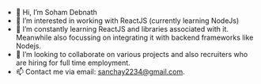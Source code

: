 - 👋 Hi, I’m Soham Debnath 
- 👀 I’m interested in working with ReactJS (currently learning NodeJs)
- 🌱 I’m constantly learning ReactJS and libraries associated with it. Meanwhile also focussing on integrating it with backend frameworks like Nodejs.
- 💞️ I’m looking to collaborate on various projects and also recruiters who are hiring for full time employment.
- 📫 Contact me via email: sanchay2234@gmail.com. 

<!---
Popo047/Popo047 is a ✨ special ✨ repository because its `README.md` (this file) appears on your GitHub profile.
You can click the Preview link to take a look at your changes.
--->
